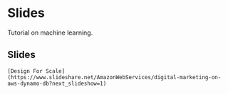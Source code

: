 # Slides
Tutorial on machine learning.

## Slides	

    [Design For Scale](https://www.slideshare.net/AmazonWebServices/digital-marketing-on-aws-dynamo-db?next_slideshow=1)


